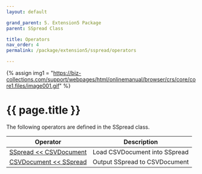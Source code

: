 ```yaml
---
layout: default

grand_parent: 5. Extension5 Package
parent: SSpread Class

title: Operators
nav_order: 4
permalink: /package/extension5/sspread/operators

---
```

{% assign img1 = "https://biz-collections.com/support/webpages/html/onlinemanual/browser/crs/core/core1.files/image001.gif" %}


# {{ page.title }}

The following operators are defined in the SSpread class.

| Operator | Description                      |
|----------|----------------------------------|
|[SSpread << CSVDocument](/package/extension5/sspread/operators/1) | Load CSVDocument into SSpread                  |
|[CSVDocument << SSpread](/package/extension5/sspread/operators/2) |   Output SSpread to CSVDocument                |
